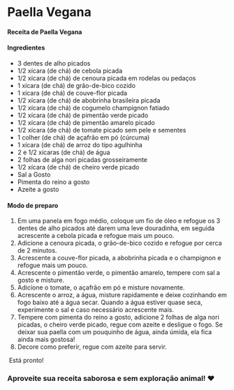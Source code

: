 # Paella Vegana

#### Receita de Paella Vegana

#### Ingredientes

- 3 dentes de alho picados
- 1/2 xícara (de chá) de cebola picada
- 1/2 xícara (de chá) de cenoura picada em rodelas ou pedaços
- 1 xícara (de chá) de grão-de-bico cozido
- 1 xícara (de chá) de couve-flor picada
- 1/2 xícara (de chá) de abobrinha brasileira picada
- 1/2 xícara (de chá) de cogumelo champignon fatiado
- 1/2 xícara (de chá) de pimentão verde picado
- 1/2 xícara (de chá) de pimentão amarelo picado
- 1/2 xícara (de chá) de tomate picado sem pele e sementes 
- 1 colher (de chá) de açafrão em pó (cúrcuma)
- 1 xícara (de chá) de arroz do tipo agulhinha
- 2 e 1/2 xícaras (de chá) de água
- 2 folhas de alga nori picadas grosseiramente
- 1/2 xícara (de chá) de cheiro verde picado
- Sal a Gosto
- Pimenta do reino a gosto
- Azeite a gosto

#### 

#### Modo de preparo

1. Em uma panela em fogo médio, coloque um fio de óleo e refogue os 3 dentes de alho picados até darem uma leve douradinha, em seguida acrescente a cebola picada e refogue mais um pouco. 
2. Adicione a cenoura picada, o grão-de-bico cozido e refogue por cerca de 2 minutos. 
3. Acrescente a couve-flor picada, a abobrinha picada e o champignon e refogue mais um pouco. 
4. Acrescente o pimentão verde, o pimentão amarelo, tempere com sal a gosto e misture. 
5. Adicione o tomate, o açafrão em pó e misture novamente. 
6. Acrescente o arroz, a água, misture rapidamente e deixe cozinhando em fogo baixo até a água secar.
   Quando a água estiver quase seca, experimente o sal e caso necessário acrescente mais. 
7. Tempere com pimenta do reino a gosto, adicione 2 folhas de alga nori picadas, o cheiro verde picado, regue com azeite e desligue o fogo. Se deixar sua paella com um pouquinho de água, ainda úmida, ela fica ainda mais gostosa!
8. Decore como preferir, regue com azeite para servir. 

​      Está pronto!

### Aproveite sua receita saborosa e sem exploração animal! ❤️
